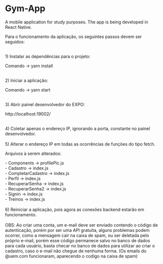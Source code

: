# Gym-App

A mobile application for study purposes. The app is being developed in React Native.
<br/>
<p>Para o funcionamento da aplicação, os seguintes passos devem ser seguidos:</p>
<br/>
1) Instalar as dependências para o projeto:
  <p>Comando -> yarn install</p>
<br/>
2) Iniciar a aplicação:
  <p>Comando -> yarn start</p>
<br/>
3) Abrir painel desenvolvedor do EXPO:
  <p>http://localhost:19002/</p>
<br/>
4) Coletar apenas o endereço IP, ignorando a porta, constante no painel desenvolvedor.
<br/>
<br/>
5) Alterar o endereço IP em todas as ocorrências de funções do tipo fetch.
<p>Arquivos à serem alterados:</p>
- Components -> profilePic.js<br/>
- Cadastro -> index.js<br/>
- CompletarCadastro -> index.js<br/>
- Perfil -> index.js<br/>
- RecuperarSenha -> index.js<br/>
- RecuperarSenha2 -> index.js<br/>
- Signin -> index.js<br/>
- Treinos -> index.js<br/>
<br/>
6) Reiniciar a aplicação, pois agora as conexões backend estarão em funcionamento.
<br/>
<br/>
OBS: Ao criar uma conta, um e-mail deve ser enviado contendo o código de autenticação, porém por ser uma API gratuita, alguns problemas podem ocorrer, como a mensagem cair na caixa de spam, ou ser deletada pelo próprio e-mail, porém esse código permanece salvo no banco de dados para cada usuário, basta checar no banco de dados para utilizar ao criar o cadastro, caso o e-mail não chegue de nenhuma forma. (Os emails do @uem.com funcionaram, aparecendo o codigo na caixa de spam)
